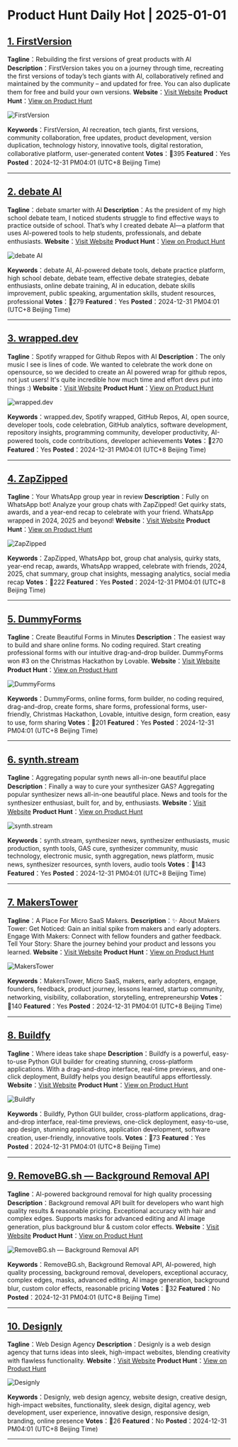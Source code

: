 # Product Hunt Daily Hot | 2025-01-01

## [1. FirstVersion](https://www.producthunt.com/posts/firstversion?utm_campaign=producthunt-api&utm_medium=api-v2&utm_source=Application%3A+phtrends+%28ID%3A+147529%29)
**Tagline**：Rebuilding the first versions of great products with AI
**Description**：FirstVersion takes you on a journey through time, recreating the first versions of today’s tech giants with AI, collaboratively refined and maintained by the community – and updated for free. You can also duplicate them for free and build your own versions.
**Website**：[Visit Website](https://www.producthunt.com/r/ESLLTQXL7K5MML?utm_campaign=producthunt-api&utm_medium=api-v2&utm_source=Application%3A+phtrends+%28ID%3A+147529%29)
**Product Hunt**：[View on Product Hunt](https://www.producthunt.com/posts/firstversion?utm_campaign=producthunt-api&utm_medium=api-v2&utm_source=Application%3A+phtrends+%28ID%3A+147529%29)

![FirstVersion](https://ph-files.imgix.net/26219870-2580-4615-b97a-50334c22cce9.png?auto=format&fit=crop&frame=1&h=512&w=1024)

**Keywords**：FirstVersion, AI recreation, tech giants, first versions, community collaboration, free updates, product development, version duplication, technology history, innovative tools, digital restoration, collaborative platform, user-generated content
**Votes**：🔺395
**Featured**：Yes
**Posted**：2024-12-31 PM04:01 (UTC+8 Beijing Time)

---

## [2. debate AI](https://www.producthunt.com/posts/debate-ai?utm_campaign=producthunt-api&utm_medium=api-v2&utm_source=Application%3A+phtrends+%28ID%3A+147529%29)
**Tagline**：debate smarter with AI
**Description**：As the president of my high school debate team, I noticed students struggle to find effective ways to practice outside of school. That’s why I created debate AI—a platform that uses AI-powered tools to help students, professionals, and debate enthusiasts.
**Website**：[Visit Website](https://www.producthunt.com/r/JWYO5UNVDNO2EN?utm_campaign=producthunt-api&utm_medium=api-v2&utm_source=Application%3A+phtrends+%28ID%3A+147529%29)
**Product Hunt**：[View on Product Hunt](https://www.producthunt.com/posts/debate-ai?utm_campaign=producthunt-api&utm_medium=api-v2&utm_source=Application%3A+phtrends+%28ID%3A+147529%29)

![debate AI](https://ph-files.imgix.net/9c424a26-efe2-4003-b228-e7f941d72a30.png?auto=format&fit=crop&frame=1&h=512&w=1024)

**Keywords**：debate AI, AI-powered debate tools, debate practice platform, high school debate, debate team, effective debate strategies, debate enthusiasts, online debate training, AI in education, debate skills improvement, public speaking, argumentation skills, student resources, professional
**Votes**：🔺279
**Featured**：Yes
**Posted**：2024-12-31 PM04:01 (UTC+8 Beijing Time)

---

## [3. wrapped.dev](https://www.producthunt.com/posts/wrapped-dev?utm_campaign=producthunt-api&utm_medium=api-v2&utm_source=Application%3A+phtrends+%28ID%3A+147529%29)
**Tagline**：Spotify wrapped for Github Repos with AI
**Description**：The only music I see is lines of code. We wanted to celebrate the work done on opensource, so we decided to create an AI powered wrap for github repos, not just users! It's quite incredible how much time and effort devs put into things :)
**Website**：[Visit Website](https://www.producthunt.com/r/ZVUZKDM2SRHF4I?utm_campaign=producthunt-api&utm_medium=api-v2&utm_source=Application%3A+phtrends+%28ID%3A+147529%29)
**Product Hunt**：[View on Product Hunt](https://www.producthunt.com/posts/wrapped-dev?utm_campaign=producthunt-api&utm_medium=api-v2&utm_source=Application%3A+phtrends+%28ID%3A+147529%29)

![wrapped.dev](https://ph-files.imgix.net/f1725f19-ae9f-450a-8ab6-4502ac817b8b.png?auto=format&fit=crop&frame=1&h=512&w=1024)

**Keywords**：wrapped.dev, Spotify wrapped, GitHub Repos, AI, open source, developer tools, code celebration, GitHub analytics, software development, repository insights, programming community, developer productivity, AI-powered tools, code contributions, developer achievements
**Votes**：🔺270
**Featured**：Yes
**Posted**：2024-12-31 PM04:01 (UTC+8 Beijing Time)

---

## [4. ZapZipped](https://www.producthunt.com/posts/zapzipped?utm_campaign=producthunt-api&utm_medium=api-v2&utm_source=Application%3A+phtrends+%28ID%3A+147529%29)
**Tagline**：Your WhatsApp group year in review
**Description**：Fully on WhatsApp bot! Analyze your group chats with ZapZipped! Get quirky stats, awards, and a year-end recap to celebrate with your friend. WhatsApp wrapped in 2024, 2025 and beyond!
**Website**：[Visit Website](https://www.producthunt.com/r/ICZETFFWQBNLNZ?utm_campaign=producthunt-api&utm_medium=api-v2&utm_source=Application%3A+phtrends+%28ID%3A+147529%29)
**Product Hunt**：[View on Product Hunt](https://www.producthunt.com/posts/zapzipped?utm_campaign=producthunt-api&utm_medium=api-v2&utm_source=Application%3A+phtrends+%28ID%3A+147529%29)

![ZapZipped](https://ph-files.imgix.net/bed1ebca-4ca6-469d-b64b-bde280d207ea.png?auto=format&fit=crop&frame=1&h=512&w=1024)

**Keywords**：ZapZipped, WhatsApp bot, group chat analysis, quirky stats, year-end recap, awards, WhatsApp wrapped, celebrate with friends, 2024, 2025, chat summary, group chat insights, messaging analytics, social media recap
**Votes**：🔺222
**Featured**：Yes
**Posted**：2024-12-31 PM04:01 (UTC+8 Beijing Time)

---

## [5. DummyForms](https://www.producthunt.com/posts/dummyforms?utm_campaign=producthunt-api&utm_medium=api-v2&utm_source=Application%3A+phtrends+%28ID%3A+147529%29)
**Tagline**：Create Beautiful Forms in Minutes
**Description**：The easiest way to build and share online forms. No coding required. Start creating professional forms with our intuitive drag-and-drop builder. DummyForms won #3 on the Christmas Hackathon by Lovable.
**Website**：[Visit Website](https://www.producthunt.com/r/JUCNXBDVFJVW3U?utm_campaign=producthunt-api&utm_medium=api-v2&utm_source=Application%3A+phtrends+%28ID%3A+147529%29)
**Product Hunt**：[View on Product Hunt](https://www.producthunt.com/posts/dummyforms?utm_campaign=producthunt-api&utm_medium=api-v2&utm_source=Application%3A+phtrends+%28ID%3A+147529%29)

![DummyForms](https://ph-files.imgix.net/e99ef8d0-b0a5-4e5a-ad28-94eebf624a2a.png?auto=format&fit=crop&frame=1&h=512&w=1024)

**Keywords**：DummyForms, online forms, form builder, no coding required, drag-and-drop, create forms, share forms, professional forms, user-friendly, Christmas Hackathon, Lovable, intuitive design, form creation, easy to use, form sharing
**Votes**：🔺201
**Featured**：Yes
**Posted**：2024-12-31 PM04:01 (UTC+8 Beijing Time)

---

## [6. synth.stream](https://www.producthunt.com/posts/synth-stream?utm_campaign=producthunt-api&utm_medium=api-v2&utm_source=Application%3A+phtrends+%28ID%3A+147529%29)
**Tagline**：Aggregating popular synth news all-in-one beautiful place
**Description**：Finally a way to cure your synthesizer GAS? Aggregating popular synthesizer news all-in-one beautiful place. News and tools for the synthesizer enthusiast, built for, and by, enthusiasts.
**Website**：[Visit Website](https://www.producthunt.com/r/R6ONT6DOA5VFZB?utm_campaign=producthunt-api&utm_medium=api-v2&utm_source=Application%3A+phtrends+%28ID%3A+147529%29)
**Product Hunt**：[View on Product Hunt](https://www.producthunt.com/posts/synth-stream?utm_campaign=producthunt-api&utm_medium=api-v2&utm_source=Application%3A+phtrends+%28ID%3A+147529%29)

![synth.stream](https://ph-files.imgix.net/0d5d6988-00b3-4159-8fd2-2763ae8b405c.jpeg?auto=format&fit=crop&frame=1&h=512&w=1024)

**Keywords**：synth.stream, synthesizer news, synthesizer enthusiasts, music production, synth tools, GAS cure, synthesizer community, music technology, electronic music, synth aggregation, news platform, music news, synthesizer resources, synth lovers, audio tools
**Votes**：🔺143
**Featured**：Yes
**Posted**：2024-12-31 PM04:01 (UTC+8 Beijing Time)

---

## [7. MakersTower](https://www.producthunt.com/posts/makerstower?utm_campaign=producthunt-api&utm_medium=api-v2&utm_source=Application%3A+phtrends+%28ID%3A+147529%29)
**Tagline**：A Place For Micro SaaS Makers.
**Description**：✨ About Makers Tower: Get Noticed: Gain an initial spike from makers and early adopters. Engage With Makers: Connect with fellow founders and gather feedback. Tell Your Story: Share the journey behind your product and lessons you learned.
**Website**：[Visit Website](https://www.producthunt.com/r/5CZPOFM7OW2HXQ?utm_campaign=producthunt-api&utm_medium=api-v2&utm_source=Application%3A+phtrends+%28ID%3A+147529%29)
**Product Hunt**：[View on Product Hunt](https://www.producthunt.com/posts/makerstower?utm_campaign=producthunt-api&utm_medium=api-v2&utm_source=Application%3A+phtrends+%28ID%3A+147529%29)

![MakersTower](https://ph-files.imgix.net/c2f03661-f930-474d-b741-f9eb7ca74d5e.png?auto=format&fit=crop&frame=1&h=512&w=1024)

**Keywords**：MakersTower, Micro SaaS, makers, early adopters, engage, founders, feedback, product journey, lessons learned, startup community, networking, visibility, collaboration, storytelling, entrepreneurship
**Votes**：🔺140
**Featured**：Yes
**Posted**：2024-12-31 PM04:01 (UTC+8 Beijing Time)

---

## [8. Buildfy](https://www.producthunt.com/posts/buildfy?utm_campaign=producthunt-api&utm_medium=api-v2&utm_source=Application%3A+phtrends+%28ID%3A+147529%29)
**Tagline**：Where ideas take shape
**Description**：Buildfy is a powerful, easy-to-use Python GUI builder for creating stunning, cross-platform applications. With a drag-and-drop interface, real-time previews, and one-click deployment, Buildfy helps you design beautiful apps effortlessly.
**Website**：[Visit Website](https://www.producthunt.com/r/WTVFGE7ORRDTCT?utm_campaign=producthunt-api&utm_medium=api-v2&utm_source=Application%3A+phtrends+%28ID%3A+147529%29)
**Product Hunt**：[View on Product Hunt](https://www.producthunt.com/posts/buildfy?utm_campaign=producthunt-api&utm_medium=api-v2&utm_source=Application%3A+phtrends+%28ID%3A+147529%29)

![Buildfy](https://ph-files.imgix.net/8f62528a-d6c6-4804-9af5-c56644135235.png?auto=format&fit=crop&frame=1&h=512&w=1024)

**Keywords**：Buildfy, Python GUI builder, cross-platform applications, drag-and-drop interface, real-time previews, one-click deployment, easy-to-use, app design, stunning applications, application development, software creation, user-friendly, innovative tools.
**Votes**：🔺73
**Featured**：Yes
**Posted**：2024-12-31 PM04:01 (UTC+8 Beijing Time)

---

## [9. RemoveBG.sh — Background Removal API](https://www.producthunt.com/posts/removebg-sh-background-removal-api?utm_campaign=producthunt-api&utm_medium=api-v2&utm_source=Application%3A+phtrends+%28ID%3A+147529%29)
**Tagline**：AI-powered background removal for high quality processing
**Description**：Background removal API built for developers who want high quality results & reasonable pricing. Exceptional accuracy with hair and complex edges. Supports masks for advanced editing and AI image generation, plus background blur & custom color effects.
**Website**：[Visit Website](https://www.producthunt.com/r/25ZNE74JZCMDQX?utm_campaign=producthunt-api&utm_medium=api-v2&utm_source=Application%3A+phtrends+%28ID%3A+147529%29)
**Product Hunt**：[View on Product Hunt](https://www.producthunt.com/posts/removebg-sh-background-removal-api?utm_campaign=producthunt-api&utm_medium=api-v2&utm_source=Application%3A+phtrends+%28ID%3A+147529%29)

![RemoveBG.sh — Background Removal API](https://ph-files.imgix.net/1b1202c0-4c77-4a2c-beb5-0b5d492cbacb.jpeg?auto=format&fit=crop&frame=1&h=512&w=1024)

**Keywords**：RemoveBG.sh, Background Removal API, AI-powered, high quality processing, background removal, developers, exceptional accuracy, complex edges, masks, advanced editing, AI image generation, background blur, custom color effects, reasonable pricing
**Votes**：🔺32
**Featured**：No
**Posted**：2024-12-31 PM04:01 (UTC+8 Beijing Time)

---

## [10. Designly](https://www.producthunt.com/posts/designly-2?utm_campaign=producthunt-api&utm_medium=api-v2&utm_source=Application%3A+phtrends+%28ID%3A+147529%29)
**Tagline**：Web Design Agency 
**Description**：Designly is a web design agency that turns ideas into sleek, high-impact websites, blending creativity with flawless functionality.
**Website**：[Visit Website](https://www.producthunt.com/r/W22UH3CIIXMKAO?utm_campaign=producthunt-api&utm_medium=api-v2&utm_source=Application%3A+phtrends+%28ID%3A+147529%29)
**Product Hunt**：[View on Product Hunt](https://www.producthunt.com/posts/designly-2?utm_campaign=producthunt-api&utm_medium=api-v2&utm_source=Application%3A+phtrends+%28ID%3A+147529%29)

![Designly](https://ph-files.imgix.net/d76c5fb2-44d3-41ce-8da4-afab533e34df.png?auto=format&fit=crop&frame=1&h=512&w=1024)

**Keywords**：Designly, web design agency, website design, creative design, high-impact websites, functionality, sleek design, digital agency, web development, user experience, innovative design, responsive design, branding, online presence
**Votes**：🔺26
**Featured**：No
**Posted**：2024-12-31 PM04:01 (UTC+8 Beijing Time)

---

